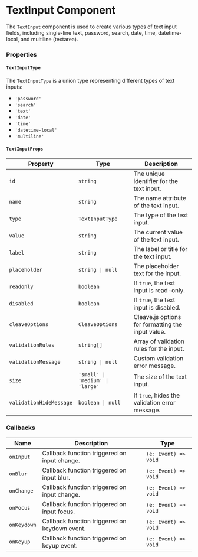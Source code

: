 # TextInput Component

The `TextInput` component is used to create various types of text input fields, including single-line text, password, search, date, time, datetime-local, and multiline (textarea).

### Properties

#### `TextInputType`

The `TextInputType` is a union type representing different types of text inputs:

-   `'password'`
-   `'search'`
-   `'text'`
-   `'date'`
-   `'time'`
-   `'datetime-local'`
-   `'multiline'`

#### `TextInputProps`

| Property                | Type                             | Description                                       |
| ----------------------- | -------------------------------- | ------------------------------------------------- |
| `id`                    | `string`                         | The unique identifier for the text input.         |
| `name`                  | `string`                         | The name attribute of the text input.             |
| `type`                  | `TextInputType`                  | The type of the text input.                       |
| `value`                 | `string`                         | The current value of the text input.              |
| `label`                 | `string`                         | The label or title for the text input.            |
| `placeholder`           | `string \| null`                 | The placeholder text for the input.               |
| `readonly`              | `boolean`                        | If `true`, the text input is read-only.           |
| `disabled`              | `boolean`                        | If `true`, the text input is disabled.            |
| `cleaveOptions`         | `CleaveOptions`                  | Cleave.js options for formatting the input value. |
| `validationRules`       | `string[]`                       | Array of validation rules for the input.          |
| `validationMessage`     | `string \| null`                 | Custom validation error message.                  |
| `size`                  | `'small' \| 'medium' \| 'large'` | The size of the text input.                       |
| `validationHideMessage` | `boolean \| null`                | If `true`, hides the validation error message.    |

### Callbacks

| Name        | Description                                   | Type                 |
| ----------- | --------------------------------------------- | -------------------- |
| `onInput`   | Callback function triggered on input change.  | `(e: Event) => void` |
| `onBlur`    | Callback function triggered on input blur.    | `(e: Event) => void` |
| `onChange`  | Callback function triggered on input change.  | `(e: Event) => void` |
| `onFocus`   | Callback function triggered on input focus.   | `(e: Event) => void` |
| `onKeydown` | Callback function triggered on keydown event. | `(e: Event) => void` |
| `onKeyup`   | Callback function triggered on keyup event.   | `(e: Event) => void` |
